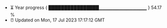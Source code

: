 - ⏳ Year progress { ████████████████▁▁▁▁▁▁▁▁▁▁▁▁▁▁ } 54.17 %
- ⏰ Updated on Mon, 17 Jul 2023 17:17:12 GMT

